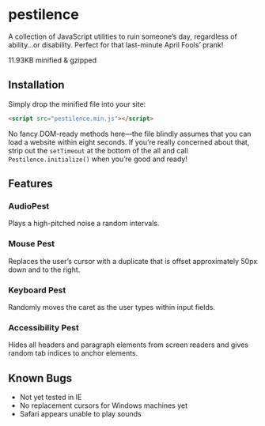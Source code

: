 # pestilence

A collection of JavaScript utilities to ruin someone’s day, regardless of ability…or disability. Perfect for that last-minute April Fools’ prank!

11.93KB minified & gzipped

## Installation
Simply drop the minified file into your site:

```html
<script src="pestilence.min.js"></script>
```

No fancy DOM-ready methods here—the file blindly assumes that you can load a website within eight seconds. If you’re really concerned about that, strip out the `setTimeout` at the bottom of the all and call `Pestilence.initialize()` when you’re good and ready!

## Features

### AudioPest

Plays a high-pitched noise a random intervals.

### Mouse Pest

Replaces the user’s cursor with a duplicate that is offset approximately 50px down and to the right.

### Keyboard Pest

Randomly moves the caret as the user types within input fields.

### Accessibility Pest

Hides all headers and paragraph elements from screen readers and gives random tab indices to anchor elements.

## Known Bugs

- Not yet tested in IE
- No replacement cursors for Windows machines yet
- Safari appears unable to play sounds
